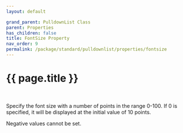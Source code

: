 ```yaml
---
layout: default

grand_parent: PulldownList Class
parent: Properties
has_children: false
title: FontSize Property
nav_order: 9
permalink: /package/standard/pulldownlist/properties/fontsize
---
```

# {{ page.title }}
<br>

Specify the font size with a number of points in the range 0-100. If 0 is specified, it will be displayed at the initial value of 10 points.

Negative values cannot be set.
